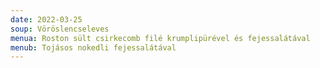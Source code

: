 ```yaml
---
date: 2022-03-25
soup: Vöröslencseleves
menua: Roston sült csirkecomb filé krumplipürével és fejessalátával
menub: Tojásos nokedli fejessalátával
---
```

